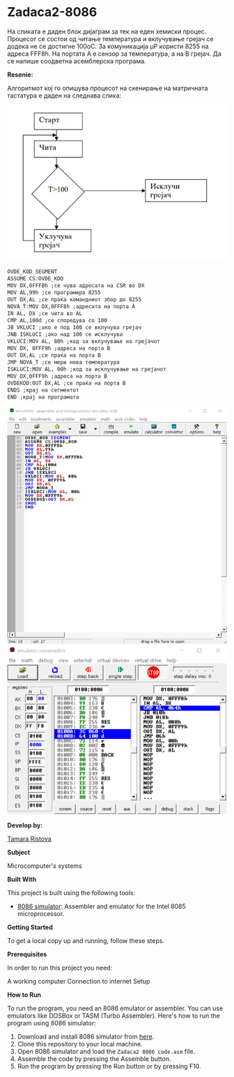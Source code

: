 # Zadaca2-8086

На сликата е даден блок дијаграм за тек на еден хемиски процес. Процесот се состои од читање температура
и вклучување грејач се додека не се достигне 100оC. За комуникација µP користи 8255 на адреса FFF8h. На
портата А е сензор за температура, а на B грејач. Да се напише соодветна асемблерска програма. 



**Resenie:**

Алгоритмот кој го опишува процесот на скенирање на матричната тастатура е даден на следнава слика:  

![Screenshot (1)](https://github.com/Ristova123/Zadaca2-8086/blob/main/Diagram%208086%202.png)

```
OVDE_KOD SEGMENT
ASSUME CS:OVDE_KOD
MOV DX,0FFFBh ;се чува адресата на CSR во DX
MOV AL,99h ;се програмира 8255
OUT DX,AL ;се праќа командниот збор до 8255
NOVA_T:MOV DX,0FFF8h ;адресата на порта А
IN AL, DX ;се чита во AL
CMP AL,100d ;се споредува со 100
JB VKLUCI ;ако е под 100 се вклучува грејач
JNB ISKLUCI ;ако над 100 се исклучува
VKLUCI:MOV AL, 80h ;код за вклучување на грејачот
MOV DX, 0FFF9h ;адреса на порта B
OUT DX,AL ;се праќа на порта B
JMP NOVA_T ;се мери нова температура
ISKLUCI:MOV AL, 00h ;код за исклучување на грејачот
MOV DX,0FFF9h ;адреса на порта B
OVDEKOD:OUT DX,AL ;се праќа на порта B
ENDS ;крај на сегментот
END ;крај на програмата

```
![Screenshot (2)](https://github.com/Ristova123/Zadaca2-8086/blob/main/Zadaca2%208086%20code.png)
![Screenshot (3)](https://github.com/Ristova123/Zadaca2-8086/blob/main/Zadaca2.1%208086%20code.png)

**Develop by:**

[Tamara Ristova ](https://github.com/Ristova123)


**Subject**

Microcomputer's systems

**Built With**

This project is built using the following tools:

- [8086 simulator](https://emu8086-microprocessor-emulator.en.softonic.com/?ex=RAMP-2046.0): Assembler and emulator for the Intel 8085 microprocessor.

**Getting Started**

To get a local copy up and running, follow these steps.

**Prerequisites**

In order to run this project you need:

A working computer
Connection to internet
Setup

**How to Run**

To run the program, you need an 8086 emulator or assembler. You can use emulators like DOSBox or TASM (Turbo Assembler). Here's how to run the program using 8086 simulator:

1. Download and install 8086 simulator from [here](https://emu8086-microprocessor-emulator.en.softonic.com/?ex=RAMP-2046.0).
2. Clone this repository to your local machine.
3. Open 8086 simulator and load the `Zadaca2 8086 code.asm` file.
4. Assemble the code by pressing the Assemble button.
5. Run the program by pressing the Run button or by pressing F10.
